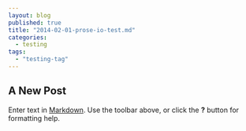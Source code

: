 ```yaml
---
layout: blog
published: true
title: "2014-02-01-prose-io-test.md"
categories: 
  - testing
tags: 
  - "testing-tag"
---
```


## A New Post

Enter text in [Markdown](http://daringfireball.net/projects/markdown/). Use the toolbar above, or click the **?** button for formatting help.